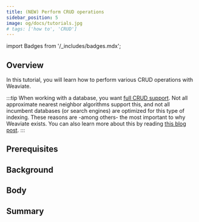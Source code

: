 ```yaml
---
title: (NEW) Perform CRUD operations
sidebar_position: 5
image: og/docs/tutorials.jpg
# tags: ['how to', 'CRUD']
---
```

import Badges from '/_includes/badges.mdx';

<Badges/>

## Overview

In this tutorial, you will learn how to perform various CRUD operations with Weaviate.

<!-- :::caution This page is under construction.
::: -->

:::tip
When working with a database, you want [full CRUD support](https://en.wikipedia.org/wiki/Create,_read,_update_and_delete). Not all approximate nearest neighbor algorithms support this, and not all incumbent databases (or search engines) are optimized for this type of indexing. These reasons are -among others- the most important to why Weaviate exists. You can also learn more about this by reading [this blog post](https://db-engines.com/en/blog_post/87).
:::

## Prerequisites

## Background

## Body

## Summary
